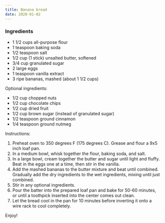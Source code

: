 ```yaml
---
title: Banana bread
date: 2020-01-02
---
```


### Ingredients

- 1 1/2 cups all-purpose flour
- 1 teaspoon baking soda
- 1/2 teaspoon salt
- 1/2 cup (1 stick) unsalted butter, softened
- 3/4 cup granulated sugar
- 2 large eggs
- 1 teaspoon vanilla extract
- 3 ripe bananas, mashed (about 1 1/2 cups)

Optional ingredients:

- 1/2 cup chopped nuts
- 1/2 cup chocolate chips
- 1/2 cup dried fruit
- 1/2 cup brown sugar (instead of granulated sugar)
- 1/2 teaspoon ground cinnamon
- 1/4 teaspoon ground nutmeg

Instructions:

1. Preheat oven to 350 degrees F (175 degrees C). Grease and flour a 9x5 inch loaf pan.
2. In a medium bowl, whisk together the flour, baking soda, and salt.
3. In a large bowl, cream together the butter and sugar until light and fluffy. Beat in the eggs one at a time, then stir in the vanilla.
4. Add the mashed bananas to the butter mixture and beat until combined. Gradually add the dry ingredients to the wet ingredients, mixing until just combined.
5. Stir in any optional ingredients.
6. Pour the batter into the prepared loaf pan and bake for 50-60 minutes, or until a toothpick inserted into the center comes out clean.
7. Let the bread cool in the pan for 10 minutes before inverting it onto a wire rack to cool completely.

Enjoy!  
